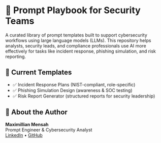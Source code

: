 # 🧠 Prompt Playbook for Security Teams

A curated library of prompt templates built to support cybersecurity workflows using large language models (LLMs). This repository helps analysts, security leads, and compliance professionals use AI more effectively for tasks like incident response, phishing simulation, and risk reporting.


## 🎯 Current Templates

- ✅ Incident Response Plans (NIST-compliant, role-specific)
- ✅ Phishing Simulation Design (awareness & SOC testing)
- ✅ Risk Report Generator (structured reports for security leadership)


## 🔐 About the Author

**Maximillian Mensah**  
Prompt Engineer & Cybersecurity Analyst  
[LinkedIn](https://www.linkedin.com/in/maximillian-mensah-75241b232/) • [GitHub](https://github.com/maximillymens)
